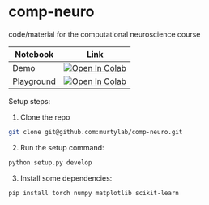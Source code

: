 # comp-neuro
code/material for the computational neuroscience course

| Notebook   | Link  |
|------------|-------------------------------------------|
| Demo       | [![Open In Colab](https://colab.research.google.com/assets/colab-badge.svg)](https://colab.research.google.com/github/murtylab/comp-neuro/blob/master/notebooks/compneuro-demo.ipynb) |
| Playground | [![Open In Colab](https://colab.research.google.com/assets/colab-badge.svg)](https://colab.research.google.com/github/murtylab/comp-neuro/blob/master/notebooks/compneuro-playground.ipynb) |


Setup steps:

1. Clone the repo

```bash
git clone git@github.com:murtylab/comp-neuro.git
```

2. Run the setup command:

```bash
python setup.py develop
```

3. Install some dependencies:

```bash
pip install torch numpy matplotlib scikit-learn
```
